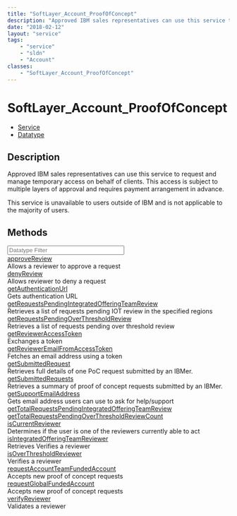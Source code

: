 ```yaml
---
title: "SoftLayer_Account_ProofOfConcept"
description: "Approved IBM sales representatives can use this service to request and manage temporary access on behalf of clients. Thi... "
date: "2018-02-12"
layout: "service"
tags:
    - "service"
    - "sldn"
    - "Account"
classes:
    - "SoftLayer_Account_ProofOfConcept"
---
```

# SoftLayer_Account_ProofOfConcept
<div id='service-datatype'>
    <ul id='sldn-reference-tabs'>
    <li id='service'> <a href='/reference/services/SoftLayer_Account_ProofOfConcept' >Service</a></li>    <li id='datatype'> <a href='/reference/datatypes/SoftLayer_Account_ProofOfConcept' >Datatype</a></li>
    </ul>
</div>

## Description
Approved IBM sales representatives can use this service to request and manage temporary access on behalf of clients. This access is subject to multiple layers of approval and requires payment arrangement in advance. 

This service is unavailable to users outside of IBM and is not applicable to the majority of users. 



        
<div id="properties" class="content">
    <h2>Methods</h2>
    <div class="view-filters">
        <div class="clearfix">
            <div class="search-input-box">
                <input placeholder="Datatype Filter" onkeyup="titleSearch(inputId='edit-combine', divId='method-div', elementClass='method-row')" 
                    type="text" id="edit-combine" value="" size="30" maxlength="128" class="form-text">
            </div>
        </div>
    </div>
    <div id="method-div">
            <div class="method-row">
                        <span class='view-field-title'><a href='/reference/services/SoftLayer_Account_ProofOfConcept/approveReview'> approveReview</a> </span>
            <div class='views-field-body'>Allows a reviewer to approve a request</div>
        </div>
            <div class="method-row">
                        <span class='view-field-title'><a href='/reference/services/SoftLayer_Account_ProofOfConcept/denyReview'> denyReview</a> </span>
            <div class='views-field-body'>Allows reviewer to deny a request</div>
        </div>
            <div class="method-row">
                        <span class='view-field-title'><a href='/reference/services/SoftLayer_Account_ProofOfConcept/getAuthenticationUrl'> getAuthenticationUrl</a> </span>
            <div class='views-field-body'>Gets authentication URL</div>
        </div>
            <div class="method-row">
                        <span class='view-field-title'><a href='/reference/services/SoftLayer_Account_ProofOfConcept/getRequestsPendingIntegratedOfferingTeamReview'> getRequestsPendingIntegratedOfferingTeamReview</a> </span>
            <div class='views-field-body'>Retrieves a list of requests pending IOT review in the specified regions</div>
        </div>
            <div class="method-row">
                        <span class='view-field-title'><a href='/reference/services/SoftLayer_Account_ProofOfConcept/getRequestsPendingOverThresholdReview'> getRequestsPendingOverThresholdReview</a> </span>
            <div class='views-field-body'>Retrieves a list of requests pending over threshold review</div>
        </div>
            <div class="method-row">
                        <span class='view-field-title'><a href='/reference/services/SoftLayer_Account_ProofOfConcept/getReviewerAccessToken'> getReviewerAccessToken</a> </span>
            <div class='views-field-body'>Exchanges a token</div>
        </div>
            <div class="method-row">
                        <span class='view-field-title'><a href='/reference/services/SoftLayer_Account_ProofOfConcept/getReviewerEmailFromAccessToken'> getReviewerEmailFromAccessToken</a> </span>
            <div class='views-field-body'>Fetches an email address using a token</div>
        </div>
            <div class="method-row">
                        <span class='view-field-title'><a href='/reference/services/SoftLayer_Account_ProofOfConcept/getSubmittedRequest'> getSubmittedRequest</a> </span>
            <div class='views-field-body'>Retrieves full details of one PoC request submitted by an IBMer.</div>
        </div>
            <div class="method-row">
                        <span class='view-field-title'><a href='/reference/services/SoftLayer_Account_ProofOfConcept/getSubmittedRequests'> getSubmittedRequests</a> </span>
            <div class='views-field-body'>Retrieves a summary of proof of concept requests submitted by an IBMer.</div>
        </div>
            <div class="method-row">
                        <span class='view-field-title'><a href='/reference/services/SoftLayer_Account_ProofOfConcept/getSupportEmailAddress'> getSupportEmailAddress</a> </span>
            <div class='views-field-body'>Gets email address users can use to ask for help/support</div>
        </div>
            <div class="method-row">
                        <span class='view-field-title'><a href='/reference/services/SoftLayer_Account_ProofOfConcept/getTotalRequestsPendingIntegratedOfferingTeamReview'> getTotalRequestsPendingIntegratedOfferingTeamReview</a> </span>
            <div class='views-field-body'></div>
        </div>
            <div class="method-row">
                        <span class='view-field-title'><a href='/reference/services/SoftLayer_Account_ProofOfConcept/getTotalRequestsPendingOverThresholdReviewCount'> getTotalRequestsPendingOverThresholdReviewCount</a> </span>
            <div class='views-field-body'></div>
        </div>
            <div class="method-row">
                        <span class='view-field-title'><a href='/reference/services/SoftLayer_Account_ProofOfConcept/isCurrentReviewer'> isCurrentReviewer</a> </span>
            <div class='views-field-body'>Determines if the user is one of the reviewers currently able to act</div>
        </div>
            <div class="method-row">
                        <span class='view-field-title'><a href='/reference/services/SoftLayer_Account_ProofOfConcept/isIntegratedOfferingTeamReviewer'> isIntegratedOfferingTeamReviewer</a> </span>
            <div class='views-field-body'>Retrieves Verifies a reviewer</div>
        </div>
            <div class="method-row">
                        <span class='view-field-title'><a href='/reference/services/SoftLayer_Account_ProofOfConcept/isOverThresholdReviewer'> isOverThresholdReviewer</a> </span>
            <div class='views-field-body'>Verifies a reviewer</div>
        </div>
            <div class="method-row">
                        <span class='view-field-title'><a href='/reference/services/SoftLayer_Account_ProofOfConcept/requestAccountTeamFundedAccount'> requestAccountTeamFundedAccount</a> </span>
            <div class='views-field-body'>Accepts new proof of concept requests</div>
        </div>
            <div class="method-row">
                        <span class='view-field-title'><a href='/reference/services/SoftLayer_Account_ProofOfConcept/requestGlobalFundedAccount'> requestGlobalFundedAccount</a> </span>
            <div class='views-field-body'>Accepts new proof of concept requests</div>
        </div>
            <div class="method-row">
                        <span class='view-field-title'><a href='/reference/services/SoftLayer_Account_ProofOfConcept/verifyReviewer'> verifyReviewer</a> </span>
            <div class='views-field-body'>Validates a reviewer</div>
        </div>
        </div>
</div>

